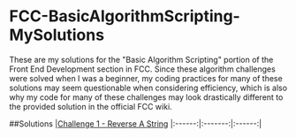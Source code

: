 # FCC-BasicAlgorithmScripting-MySolutions

These are my solutions for the "Basic Algorithm Scripting" portion of the Front End Development section in FCC. Since these algorithm challenges were solved when I was a beginner, my coding practices for many of these solutions may seem questionable when considering efficiency, which is also why my code for many of these challenges may look drastically different to the provided solution in the official FCC wiki.

##Solutions
|[Challenge 1 - Reverse A String](reverse-a-string.js)
|:------:|:-------:|:------:|
